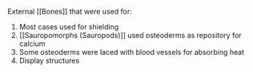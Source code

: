External [[Bones]] that were used for:

1) Most cases used for shielding
2) [[Sauropomorphs (Sauropods)]] used osteoderms as repository for calcium
3) Some osteoderms were laced with blood vessels for absorbing heat
4) Display structures